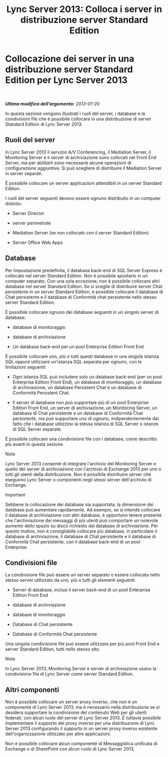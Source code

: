 ﻿---
title: "Lync Server 2013: Colloca i server in distribuzione server Standard Edition"
TOCTitle: Collocazione dei server in una distribuzione server Standard Edition
ms:assetid: 0763ffab-4fd6-463a-8e62-d97876b376d3
ms:mtpsurl: https://technet.microsoft.com/it-it/library/Gg398131(v=OCS.15)
ms:contentKeyID: 49299577
ms.date: 08/24/2015
mtps_version: v=OCS.15
ms.translationtype: HT
---

# Collocazione dei server in una distribuzione server Standard Edition per Lync Server 2013

 

_**Ultima modifica dell'argomento:** 2013-01-20_

In questa sezione vengono illustrati i ruoli del server, i database e le condivisioni file che è possibile collocare in una distribuzione di server Standard Edition di Lync Server 2013.

## Ruoli del server

In Lync Server 2013 il servizio A/V Conferencing, il Mediation Server, il Monitoring Server e il server di archiviazione sono collocati nel Front End Server, ma per abilitarli sono necessarie alcune operazioni di configurazione aggiuntive. Si può scegliere di distribuire il Mediation Server in server separati.

È possibile collocare un server applicazioni attendibili in un server Standard Edition.

I ruoli del server seguenti devono essere ognuno distribuito in un computer distinto:

  - Server Director

  - server perimetrale

  - Mediation Server (se non collocato con il server Standard Edition)

  - Server Office Web Apps

## Database

Per impostazione predefinita, il database back-end di SQL Server Express è collocato nel server Standard Edition. Non è possibile spostarlo in un computer separato. Con una sola eccezione, non è possibile collocare altri database nel server Standard Edition. Se si sceglie di distribuire server Chat persistente in un server Standard Edition, è possibile collocare il database di Chat persistente e il database di Conformità chat persistente nello stesso server Standard Edition.

È possibile collocare ognuno dei database seguenti in un singolo server di database:

  - database di monitoraggio

  - database di archiviazione

  - Un database back-end per un pool Enterprise Edition Front End

È possibile collocare uno, più o tutti questi database in una singola istanza SQL oppure utilizzare un'istanza SQL separata per ognuno, con le limitazioni seguenti:

  - Ogni istanza SQL può includere solo un database back-end (per un pool Enterprise Edition Front End), un database di monitoraggio, un database di archiviazione, un database Persistent Chat e un database di Conformità Persistent Chat.

  - Il server di database non può supportare più di un pool Enterprise Edition Front End, un server di archiviazione, un Monitoring Server, un database di Chat persistente e un database di Conformità Chat persistente, ma può supportare uno di ognuno, indipendentemente dal fatto che i database utilizzino la stessa istanza di SQL Server o istanze di SQL Server separate.

È possibile collocare una condivisione file con i database, come descritto più avanti in questa sezione.


> [!NOTE]
> Lync Server 2013 consente di integrare l'archivio del Monitoring Server e quello del server di archiviazione con l'archivio di Exchange 2013 per uno o tutti gli utenti della distribuzione. Non è possibile distribuire server che eseguono Lync Server o componenti negli stessi server dell'archivio di Exchange.



> [!IMPORTANT]  
> Sebbene la collocazione dei database sia supportata, la dimensione dei database può aumentare rapidamente. Ad esempio, se si intende collocare il database di archiviazione con altri database, è opportuno tenere presente che l'archiviazione dei messaggi di più utenti può comportare un notevole aumento dello spazio su disco richiesto dal database di archiviazione. Per questo motivo, non è consigliabile collocare più database, in particolare il database di archiviazione, il database di Chat persistente e il database di Conformità Chat persistente, con il database back-end di un pool Enterprise.

## Condivisioni file

La condivisione file può essere un server separato o essere collocata nello stesso server utilizzato da uno, più o tutti gli elementi seguenti:

  - Server di database, inclusi il server back-end di un pool Enterprise Edition Front End

  - database di archiviazione

  - database di monitoraggio

  - Database di Chat persistente

  - Database di Conformità Chat persistente

Una singola condivisione file può essere utilizzata per più pool Front End e server Standard Edition, tutti nello stesso sito.


> [!NOTE]
> In Lync Server 2013, Monitoring Server e server di archiviazione usano la condivisione file di Lync Server come server Standard Edition.



## Altri componenti

Non è possibile collocare un server proxy inverso, che non è un componente di Lync Server 2013, ma è necessario nella distribuzione se si desidera supportare la condivisione del contenuto Web per gli utenti federati, con alcun ruolo del server di Lync Server 2013. È tuttavia possibile implementare il supporto del proxy inverso per una distribuzione di Lync Server 2013 configurando il supporto in un server proxy inverso esistente dell'organizzazione utilizzato per altre applicazioni.

Non è possibile collocare alcun componente di Messaggistica unificata di Exchange o di SharePoint con alcun ruolo di Lync Server 2013.

